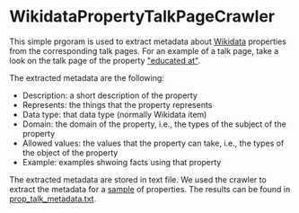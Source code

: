 # WikidataPropertyTalkPageCrawler

This simple prgoram is used to extract metadata about [Wikidata](https://www.wikidata.org) properties from the corresponding talk pages.
For an example of a talk page, take a look on the talk page of the property ["educated at"](https://www.wikidata.org/wiki/Property_talk:P69).

The extracted metadata are the following:

- Description: a short description of the property
- Represents: the things that the property represents
- Data type: that data type (normally Wikidata item)
- Domain: the domain of the property, i.e., the types of the subject of the property
- Allowed values: the values that the property can take, i.e., the types of the object of the property
- Example: examples shwoing facts using that property

The extracted metadata are stored in text file. 
We used the crawler to extract the metadata for a [sample](input/Full_Prop_List.txt) of properties. The results can be found in [prop_talk_metadata.txt](output/prop_talk_metadata.txt).
